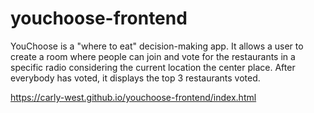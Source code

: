 # youchoose-frontend

YouChoose is a "where to eat" decision-making app. It allows a user to create a room where people can join and vote for the restaurants in a specific radio considering the current location the center place. After everybody has voted, it displays the top 3 restaurants voted.

https://carly-west.github.io/youchoose-frontend/index.html
